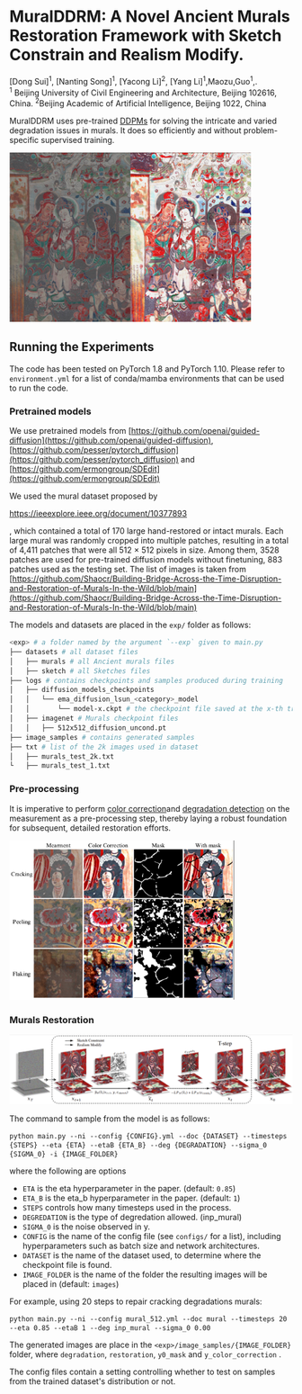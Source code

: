 # MuralDDRM: A Novel Ancient Murals Restoration Framework with Sketch Constrain and Realism Modify.

[Dong Sui]<sup>1</sup>, [Nanting Song]<sup>1</sup>, [Yacong Li]<sup>2</sup>, [Yang Li]<sup>1</sup>,Maozu,Guo<sup>1</sup>,.<br />
<sup>1</sup>  Beijing University of Civil Engineering and Architecture, Beijing 102616, China. <sup>2</sup>Beijing Academic of Artificial Intelligence, Beijing 1022, China

MuralDDRM uses pre-trained [DDPMs](https://hojonathanho.github.io/diffusion/) for solving the intricate and varied degradation issues in murals. It does so efficiently and without problem-specific supervised training.

<img src="figures/fig1.png" alt="Comparison" style="width:430px;"/>

## Running the Experiments
The code has been tested on PyTorch 1.8 and PyTorch 1.10. Please refer to `environment.yml` for a list of conda/mamba environments that can be used to run the code. 

### Pretrained models
We use pretrained models from [https://github.com/openai/guided-diffusion](https://github.com/openai/guided-diffusion), [https://github.com/pesser/pytorch_diffusion](https://github.com/pesser/pytorch_diffusion) and [https://github.com/ermongroup/SDEdit](https://github.com/ermongroup/SDEdit)

We used the mural dataset proposed by 

https://ieeexplore.ieee.org/document/10377893

, which contained a total of 170 large hand-restored or intact murals. Each large mural was randomly cropped into multiple patches, resulting in a total of 4,411 patches that were all 512 × 512 pixels in size. Among them, 3528 patches are used for pre-trained diffusion models without finetuning, 883 patches used as the testing set. The list of images is taken from [https://github.com/Shaocr/Building-Bridge-Across-the-Time-Disruption-and-Restoration-of-Murals-In-the-Wild/blob/main](https://github.com/Shaocr/Building-Bridge-Across-the-Time-Disruption-and-Restoration-of-Murals-In-the-Wild/blob/main)

The models and datasets are placed in the `exp/` folder as follows:
```bash
<exp> # a folder named by the argument `--exp` given to main.py
├── datasets # all dataset files
│   ├── murals # all Ancient murals files
│   ├── sketch # all Sketches files
├── logs # contains checkpoints and samples produced during training
│   ├── diffusion_models_checkpoints
│   │   └── ema_diffusion_lsun_<category>_model
│   │       └── model-x.ckpt # the checkpoint file saved at the x-th training iteration
│   ├── imagenet # Murals checkpoint files
│   │   ├── 512x512_diffusion_uncond.pt
├── image_samples # contains generated samples
├── txt # list of the 2k images used in dataset
│   ├── murals_test_2k.txt
└   ├── murals_test_1.txt
```

### Pre-processing

It is imperative to perform [color correction](https://github.com/puzzlesong8277/ColorCorrection)and [degradation detection](https://github.com/ultralytics/ultralytics) on the measurement as a pre-processing step, thereby laying a robust foundation for subsequent, detailed restoration efforts.

<img src="figures/ccdd.png" alt="pre-processing" style="width:400px;"/>

### Murals Restoration

<img src="figures/MuralDDRM.png" alt="Restoration" style="width:800px;"/>

The command to sample from the model is as follows:
```
python main.py --ni --config {CONFIG}.yml --doc {DATASET} --timesteps {STEPS} --eta {ETA} --etaB {ETA_B} --deg {DEGRADATION} --sigma_0 {SIGMA_0} -i {IMAGE_FOLDER}
```
where the following are options
- `ETA` is the eta hyperparameter in the paper. (default: `0.85`)
- `ETA_B` is the eta_b hyperparameter in the paper. (default: `1`)
- `STEPS` controls how many timesteps used in the process.
- `DEGREDATION` is the type of degredation allowed. (inp_mural)
- `SIGMA_0` is the noise observed in y.
- `CONFIG` is the name of the config file (see `configs/` for a list), including hyperparameters such as batch size and network architectures.
- `DATASET` is the name of the dataset used, to determine where the checkpoint file is found.
- `IMAGE_FOLDER` is the name of the folder the resulting images will be placed in (default: `images`)

For example, using 20 steps to repair cracking degradations murals:
```
python main.py --ni --config mural_512.yml --doc mural --timesteps 20 --eta 0.85 --etaB 1 --deg inp_mural --sigma_0 0.00
```
The generated images are place in the `<exp>/image_samples/{IMAGE_FOLDER}` folder, where `degradation`, `restoration`, `y0_mask` and `y_color_correction` .

The config files contain a setting controlling whether to test on samples from the trained dataset's distribution or not.


